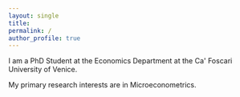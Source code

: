 ```yaml
---
layout: single
title:
permalink: /
author_profile: true
---
```


I am a PhD Student at the Economics Department at the Ca' Foscari University of Venice.

My primary research interests are in Microeconometrics.  
